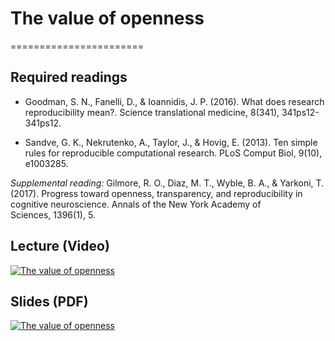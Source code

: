 # The value of openness
=======================

## Required readings

- Goodman, S. N., Fanelli, D., & Ioannidis, J. P. (2016). What does research reproducibility mean?. Science translational medicine, 8(341), 341ps12-341ps12.

- Sandve, G. K., Nekrutenko, A., Taylor, J., & Hovig, E. (2013). Ten simple rules for reproducible computational research. PLoS Comput Biol, 9(10), e1003285.

*Supplemental reading:* Gilmore, R. O., Diaz, M. T., Wyble, B. A., & Yarkoni, T. (2017). Progress toward openness, transparency, and reproducibility in cognitive neuroscience. Annals of the New York Academy of Sciences, 1396(1), 5.

## Lecture (Video)

[![The value of openness](../thumbnails/the-value-of-openness.jpeg)](https://www.youtube.com/watch?v=jhLQRa4o_M0 "The value of openness")


## Slides (PDF)

[![The value of openness](../thumbnails/the-value-of-openness.jpeg)](https://github.com/CoAxLab/Data-Explorations/blob/main/book/slides/the-value-of-openness.pdf "The value of openness")


